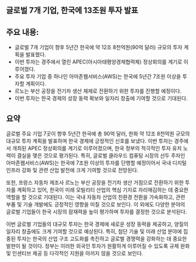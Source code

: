 ## 글로벌 7개 기업, 한국에 13조원 투자 발표

## 주요 내용:
*   글로벌 7개 기업이 향후 5년간 한국에 약 12조 8천억원(90억 달러) 규모의 투자 계획을 발표했다.
*   이번 투자는 경주에서 열린 APEC(아시아태평양경제협력체) 정상회의를 계기로 이루어졌다.
*   주요 투자 기업 중 하나인 아마존웹서비스(AWS)는 한국에 5년간 7조원 이상을 투자할 계획이다.
*   르노는 부산 공장을 전기차 생산 체제로 전환하기 위한 투자를 진행할 예정이다.
*   이번 투자는 한국 경제의 성장 동력 확보와 일자리 창출에 기여할 것으로 기대된다.

## 요약

글로벌 주요 기업 7곳이 향후 5년간 한국에 총 90억 달러, 한화 약 12조 8천억원 규모의 대규모 투자 계획을 발표하며 한국 경제에 긍정적인 신호를 보냈다. 이번 투자는 경주에서 개최된 APEC 정상회의를 계기로 이루어졌으며, 한국 정부의 적극적인 투자 유치 노력이 결실을 맺은 것으로 평가된다. 특히, 글로벌 클라우드 컴퓨팅 시장의 선두 주자인 아마존웹서비스(AWS)는 한국에 7조원 이상의 투자를 단행할 예정이어서 국내 디지털 인프라 강화 및 관련 산업 발전에 크게 기여할 것으로 전망된다.

또한, 프랑스 자동차 제조사 르노는 부산 공장을 전기차 생산 거점으로 전환하기 위한 투자를 계획하고 있어, 한국이 미래 모빌리티 산업의 핵심 기지로 자리매김하는 데 중요한 역할을 할 것으로 기대된다. 이는 국내 자동차 산업의 친환경 전환을 가속화하고, 관련 부품 및 기술 개발에도 긍정적인 영향을 미칠 것으로 보인다. 이 외에도 다양한 분야의 글로벌 기업들이 한국 시장의 잠재력을 높이 평가하며 투자를 결정한 것으로 분석된다.

이번 글로벌 기업들의 대규모 투자는 한국 경제에 새로운 성장 동력을 제공하고, 양질의 일자리 창출에도 크게 기여할 것으로 예상된다. 특히, 첨단 기술 및 미래 산업 분야에 집중된 투자는 한국의 산업 구조 고도화를 촉진하고 글로벌 경쟁력을 강화하는 데 중요한 발판이 될 것이다. 정부는 이러한 외국인 투자가 원활하게 이루어질 수 있도록 규제 완화 및 인센티브 제공 등 다각적인 지원을 아끼지 않을 것으로 보인다.